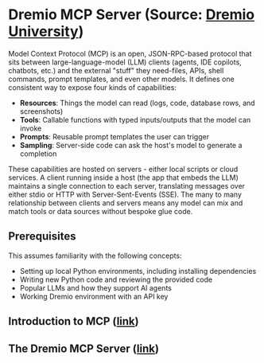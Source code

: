 # Dremio MCP Server (Source: [Dremio University](https://university.dremio.com/path-player?courseid=dremio-mcp&unit=6807a2a7d0f7b759600cd7d8Unit))

Model Context Protocol (MCP) is an open, JSON-RPC-based protocol that sits between large-language-model (LLM) clients (agents, IDE copilots, chatbots, etc.) and the external "stuff" they need-files, APIs, shell commands, prompt templates, and even other models. It defines one consistent way to expose four kinds of capabilities:
- **Resources**: Things the model can read (logs, code, database rows, and screenshots)
- **Tools**: Callable functions with typed inputs/outputs that the model can invoke
- **Prompts**: Reusable prompt templates the user can trigger
- **Sampling**: Server-side code can ask the host's model to generate a completion

These capabilities are hosted on servers - either local scripts or cloud services. A client running inside a host (the app that embeds the LLM) maintains a single connection to each server, translating messages over either stdio or HTTP with Server-Sent-Events (SSE). The many to many relationship between clients and servers means any model can mix and match tools or data sources without bespoke glue code.

## Prerequisites

This assumes familiarity with the following concepts:
- Setting up local Python environments, including installing dependencies
- Writing new Python code and reviewing the provided code
- Popular LLMs and how they support AI agents
- Working Dremio environment with an API key

## Introduction to MCP ([link](introduction-to-mcp.md))

## The Dremio MCP Server ([link](dremio-mcp-server.md))